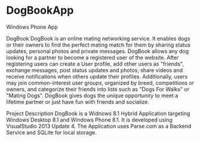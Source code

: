 DogBookApp
==========

Windows Phone App

DogBook
DogBook is an online mating networking service. It enables dogs or their owners to find the perfect mating match for them by sharing status updates, personal photos and private messages. DogBook allows any dog looking for a partner to become a registered user of the website.
After registering users can create a User profile, add other users as "friends", exchange messages, post status updates and photos, share videos and receive notifications when others update their profiles. Additionally, users may join common-interest user groups, organized by breed, competitions or owners, and categorize their friends into lists such as "Dogs For Walks" or "Mating Dogs". DogBook gives dogs the unique opportunity to meet a lifetime partner or just have fun with friends and socialize.

Project Description
DogBook is a Widnows 8.1 Hybrid Application targeting Windows Desktop 8.1 and Windows Phone 8.1. 
It is developed using VisualStudio 2013 Update 4.
The Application uses Parse.com as a Backend Service and SQLite for local storage.
